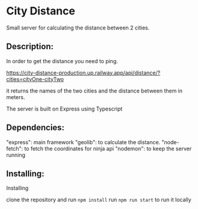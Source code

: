 <h1>City Distance</h1>

Small server for calculating the distance between 2 cities.

<h2>Description:</h2>

In order to get the distance you need to ping.

https://city-distance-production.up.railway.app/api/distance/?cities=cityOne-cityTwo

it returns the names of the two cities and the distance between them in meters.

The server is built on Express using Typescript

<h2>Dependencies:</h2>

"express": main framework
"geolib": to calculate the distance.
"node-fetch": to fetch the coordinates for ninja api
"nodemon": to keep the server running

<h2>Installing:</h2>
Installing

clone the repository and run `npm install`
run `npm run start` to run it locally

